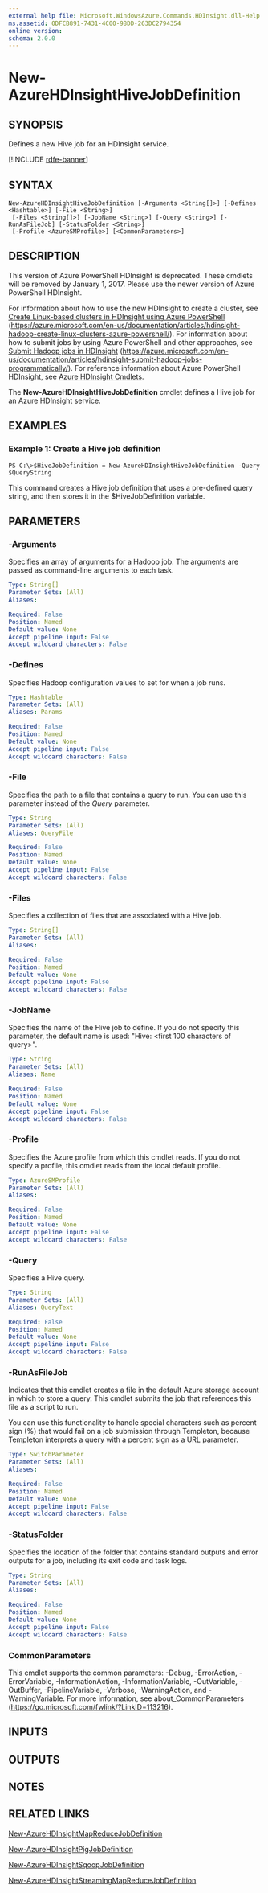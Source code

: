 ```yaml
---
external help file: Microsoft.WindowsAzure.Commands.HDInsight.dll-Help.xml
ms.assetid: 0DFCB891-7431-4C00-98DD-263DC2794354
online version:
schema: 2.0.0
---
```


# New-AzureHDInsightHiveJobDefinition

## SYNOPSIS
Defines a new Hive job for an HDInsight service.

[!INCLUDE [rdfe-banner](../../includes/rdfe-banner.md)]

## SYNTAX

```
New-AzureHDInsightHiveJobDefinition [-Arguments <String[]>] [-Defines <Hashtable>] [-File <String>]
 [-Files <String[]>] [-JobName <String>] [-Query <String>] [-RunAsFileJob] [-StatusFolder <String>]
 [-Profile <AzureSMProfile>] [<CommonParameters>]
```

## DESCRIPTION
This version of Azure PowerShell HDInsight is deprecated.
These cmdlets will be removed by January 1, 2017.
Please use the newer version of Azure PowerShell HDInsight.

For information about how to use the new HDInsight to create a cluster, see [Create Linux-based clusters in HDInsight using Azure PowerShell](https://azure.microsoft.com/en-us/documentation/articles/hdinsight-hadoop-create-linux-clusters-azure-powershell/) (https://azure.microsoft.com/en-us/documentation/articles/hdinsight-hadoop-create-linux-clusters-azure-powershell/).
For information about how to submit jobs by using Azure PowerShell and other approaches, see [Submit Hadoop jobs in HDInsight](https://azure.microsoft.com/en-us/documentation/articles/hdinsight-submit-hadoop-jobs-programmatically/) (https://azure.microsoft.com/en-us/documentation/articles/hdinsight-submit-hadoop-jobs-programmatically/).
For reference information about Azure PowerShell HDInsight, see [Azure HDInsight Cmdlets](/powershell/module/servicemanagement/azure/?view=azuresmps-4.0.0#hd-insights).

The **New-AzureHDInsightHiveJobDefinition** cmdlet defines a Hive job for an Azure HDInsight service.

## EXAMPLES

### Example 1: Create a Hive job definition
```
PS C:\>$HiveJobDefinition = New-AzureHDInsightHiveJobDefinition -Query $QueryString
```

This command creates a Hive job definition that uses a pre-defined query string, and then stores it in the $HiveJobDefinition variable.

## PARAMETERS

### -Arguments
Specifies an array of arguments for a Hadoop job.
The arguments are passed as command-line arguments to each task.

```yaml
Type: String[]
Parameter Sets: (All)
Aliases:

Required: False
Position: Named
Default value: None
Accept pipeline input: False
Accept wildcard characters: False
```

### -Defines
Specifies Hadoop configuration values to set for when a job runs.

```yaml
Type: Hashtable
Parameter Sets: (All)
Aliases: Params

Required: False
Position: Named
Default value: None
Accept pipeline input: False
Accept wildcard characters: False
```

### -File
Specifies the path to a file that contains a query to run.
You can use this parameter instead of the *Query* parameter.

```yaml
Type: String
Parameter Sets: (All)
Aliases: QueryFile

Required: False
Position: Named
Default value: None
Accept pipeline input: False
Accept wildcard characters: False
```

### -Files
Specifies a collection of files that are associated with a Hive job.

```yaml
Type: String[]
Parameter Sets: (All)
Aliases:

Required: False
Position: Named
Default value: None
Accept pipeline input: False
Accept wildcard characters: False
```

### -JobName
Specifies the name of the Hive job to define.
If you do not specify this parameter, the default name is used: "Hive: \<first 100 characters of query\>".

```yaml
Type: String
Parameter Sets: (All)
Aliases: Name

Required: False
Position: Named
Default value: None
Accept pipeline input: False
Accept wildcard characters: False
```

### -Profile
Specifies the Azure profile from which this cmdlet reads.
If you do not specify a profile, this cmdlet reads from the local default profile.

```yaml
Type: AzureSMProfile
Parameter Sets: (All)
Aliases:

Required: False
Position: Named
Default value: None
Accept pipeline input: False
Accept wildcard characters: False
```

### -Query
Specifies a Hive query.

```yaml
Type: String
Parameter Sets: (All)
Aliases: QueryText

Required: False
Position: Named
Default value: None
Accept pipeline input: False
Accept wildcard characters: False
```

### -RunAsFileJob
Indicates that this cmdlet creates a file in the default Azure storage account in which to store a query.
This cmdlet submits the job that references this file as a script to run.

You can use this functionality to handle special characters such as percent sign (%) that would fail on a job submission through Templeton, because Templeton interprets a query with a percent sign as a URL parameter.

```yaml
Type: SwitchParameter
Parameter Sets: (All)
Aliases:

Required: False
Position: Named
Default value: None
Accept pipeline input: False
Accept wildcard characters: False
```

### -StatusFolder
Specifies the location of the folder that contains standard outputs and error outputs for a job, including its exit code and task logs.

```yaml
Type: String
Parameter Sets: (All)
Aliases:

Required: False
Position: Named
Default value: None
Accept pipeline input: False
Accept wildcard characters: False
```

### CommonParameters
This cmdlet supports the common parameters: -Debug, -ErrorAction, -ErrorVariable, -InformationAction, -InformationVariable, -OutVariable, -OutBuffer, -PipelineVariable, -Verbose, -WarningAction, and -WarningVariable. For more information, see about_CommonParameters (https://go.microsoft.com/fwlink/?LinkID=113216).

## INPUTS

## OUTPUTS

## NOTES

## RELATED LINKS

[New-AzureHDInsightMapReduceJobDefinition](./New-AzureHDInsightMapReduceJobDefinition.md)

[New-AzureHDInsightPigJobDefinition](./New-AzureHDInsightPigJobDefinition.md)

[New-AzureHDInsightSqoopJobDefinition](./New-AzureHDInsightSqoopJobDefinition.md)

[New-AzureHDInsightStreamingMapReduceJobDefinition](./New-AzureHDInsightStreamingMapReduceJobDefinition.md)


